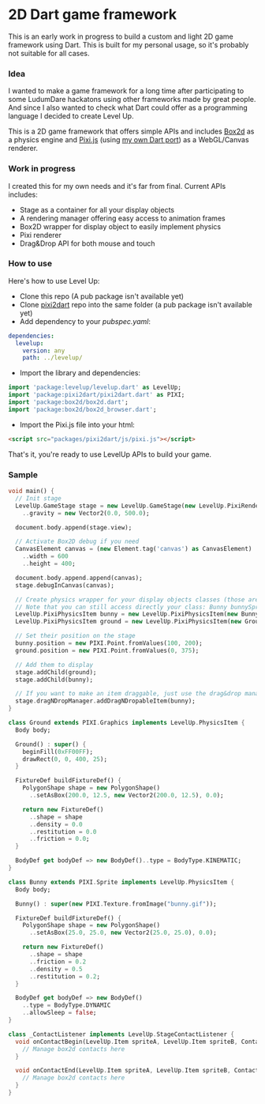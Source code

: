# 2D Dart game framework

This is an early work in progress to build a custom and light 2D game framework using Dart. This is built for my personal usage, so it's probably not suitable for all cases.

### Idea

I wanted to make a game framework for a long time after participating to some LudumDare hackatons using other frameworks made by great people. And since I also wanted to check what Dart could offer as a programming language I decided to create Level Up.

This is a 2D game framework that offers simple APIs and includes [Box2d](http://box2d.org/) as a physics engine and [Pixi.js](http://www.pixijs.com/) (using [my own Dart port](https://github.com/benoitletondor/pixi2dart)) as a WebGL/Canvas renderer.

### Work in progress

I created this for my own needs and it's far from final. Current APIs includes:

- Stage as a container for all your display objects
- A rendering manager offering easy access to animation frames
- Box2D wrapper for display object to easily implement physics
- Pixi renderer
- Drag&Drop API for both mouse and touch

### How to use

Here's how to use Level Up:

- Clone this repo (A pub package isn't available yet)
- Clone [pixi2dart](https://github.com/benoitletondor/pixi2dart) repo into the same folder (a pub package isn't available yet)
- Add dependency to your _pubspec.yaml_:

```yaml
dependencies:
  levelup:
    version: any
    path: ../levelup/
```

- Import the library and dependencies:

```dart
import 'package:levelup/levelup.dart' as LevelUp;
import 'package:pixi2dart/pixi2dart.dart' as PIXI;
import 'package:box2d/box2d.dart';
import 'package:box2d/box2d_browser.dart';
```

- Import the Pixi.js file into your html:

```html
<script src="packages/pixi2dart/js/pixi.js"></script>
```

That's it, you're ready to use LevelUp APIs to build your game.

### Sample

```dart
void main() {
  // Init stage
  LevelUp.GameStage stage = new LevelUp.GameStage(new LevelUp.PixiRenderer(PIXI.autoDetectRenderer(600, 400)), new _ContactListener())
    ..gravity = new Vector2(0.0, 500.0);

  document.body.append(stage.view);

  // Activate Box2D debug if you need
  CanvasElement canvas = (new Element.tag('canvas') as CanvasElement)
    ..width = 600
    ..height = 400;

  document.body.append.append(canvas);
  stage.debugInCanvas(canvas);

  // Create physics wrapper for your display objects classes (those are physics enabled items, you can use _LevelUp.PixiItem_ if you don't want physics)
  // Note that you can still access directly your class: Bunny bunnySprite = bunny.item
  LevelUp.PixiPhysicsItem bunny = new LevelUp.PixiPhysicsItem(new Bunny()); 
  LevelUp.PixiPhysicsItem ground = new LevelUp.PixiPhysicsItem(new Ground());

  // Set their position on the stage
  bunny.position = new PIXI.Point.fromValues(100, 200);
  ground.position = new PIXI.Point.fromValues(0, 375);

  // Add them to display
  stage.addChild(ground);
  stage.addChild(bunny);

  // If you want to make an item draggable, just use the drag&drop manager
  stage.dragNDropManager.addDragNDropableItem(bunny);
}

class Ground extends PIXI.Graphics implements LevelUp.PhysicsItem {
  Body body;

  Ground() : super() {
    beginFill(0xFF00FF);
    drawRect(0, 0, 400, 25);
  }

  FixtureDef buildFixtureDef() {
    PolygonShape shape = new PolygonShape()
      ..setAsBox(200.0, 12.5, new Vector2(200.0, 12.5), 0.0);

    return new FixtureDef()
      ..shape = shape
      ..density = 0.0
      ..restitution = 0.0
      ..friction = 0.0;
  }

  BodyDef get bodyDef => new BodyDef()..type = BodyType.KINEMATIC;
}

class Bunny extends PIXI.Sprite implements LevelUp.PhysicsItem {
  Body body;

  Bunny() : super(new PIXI.Texture.fromImage("bunny.gif"));

  FixtureDef buildFixtureDef() {
    PolygonShape shape = new PolygonShape()
      ..setAsBox(25.0, 25.0, new Vector2(25.0, 25.0), 0.0);

    return new FixtureDef()
      ..shape = shape
      ..friction = 0.2
      ..density = 0.5
      ..restitution = 0.2;
  }

  BodyDef get bodyDef => new BodyDef()
    ..type = BodyType.DYNAMIC
    ..allowSleep = false;
}

class _ContactListener implements LevelUp.StageContactListener {
  void onContactBegin(LevelUp.Item spriteA, LevelUp.Item spriteB, Contact contact) {
  	// Manage box2d contacts here
  }

  void onContactEnd(LevelUp.Item spriteA, LevelUp.Item spriteB, Contact contact) {
  	// Manage box2d contacts here
  }
}

```
